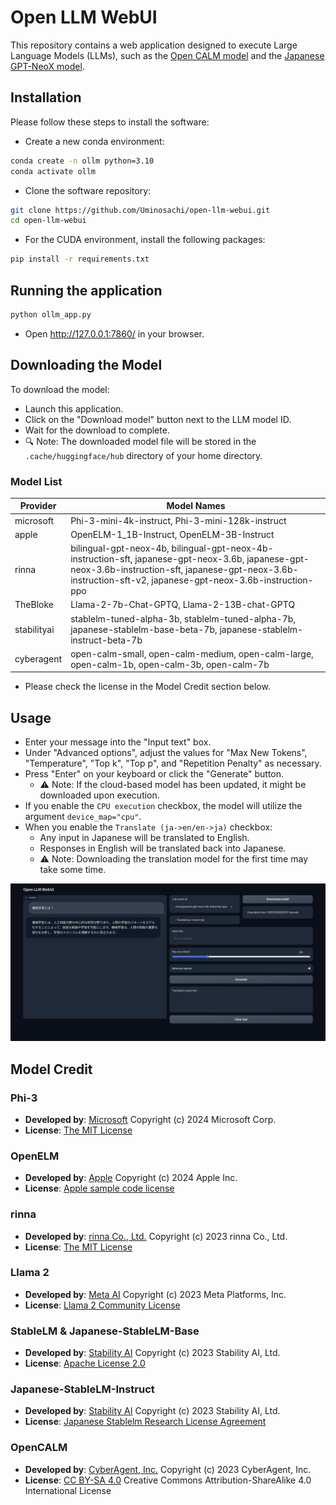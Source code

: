 # Open LLM WebUI

This repository contains a web application designed to execute Large Language Models (LLMs), such as the [Open CALM model](https://huggingface.co/cyberagent) and the [Japanese GPT-NeoX model](https://huggingface.co/rinna/japanese-gpt-neox-3.6b-instruction-sft).

## Installation

Please follow these steps to install the software:

* Create a new conda environment:

```bash
conda create -n ollm python=3.10
conda activate ollm
```

* Clone the software repository:

```bash
git clone https://github.com/Uminosachi/open-llm-webui.git
cd open-llm-webui
```

* For the CUDA environment, install the following packages:

```bash
pip install -r requirements.txt
```

## Running the application

```bash
python ollm_app.py
```

* Open http://127.0.0.1:7860/ in your browser.

## Downloading the Model

To download the model:
* Launch this application.
* Click on the "Download model" button next to the LLM model ID.
* Wait for the download to complete.
* 🔍 Note: The downloaded model file will be stored in the `.cache/huggingface/hub` directory of your home directory.

### Model List

| Provider | Model Names |
| --- | --- |
| microsoft | Phi-3-mini-4k-instruct, Phi-3-mini-128k-instruct |
| apple | OpenELM-1_1B-Instruct, OpenELM-3B-Instruct |
| rinna | bilingual-gpt-neox-4b, bilingual-gpt-neox-4b-instruction-sft, japanese-gpt-neox-3.6b, japanese-gpt-neox-3.6b-instruction-sft, japanese-gpt-neox-3.6b-instruction-sft-v2, japanese-gpt-neox-3.6b-instruction-ppo |
| TheBloke | Llama-2-7b-Chat-GPTQ, Llama-2-13B-chat-GPTQ |
| stabilityai | stablelm-tuned-alpha-3b, stablelm-tuned-alpha-7b, japanese-stablelm-base-beta-7b, japanese-stablelm-instruct-beta-7b |
| cyberagent | open-calm-small, open-calm-medium, open-calm-large, open-calm-1b, open-calm-3b, open-calm-7b |

* Please check the license in the Model Credit section below.

## Usage

* Enter your message into the "Input text" box.
* Under "Advanced options", adjust the values for "Max New Tokens", "Temperature", "Top k", "Top p", and "Repetition Penalty" as necessary.
* Press "Enter" on your keyboard or click the "Generate" button.
   - ⚠️ Note: If the cloud-based model has been updated, it might be downloaded upon execution.
* If you enable the `CPU execution` checkbox, the model will utilize the argument `device_map="cpu"`.
* When you enable the `Translate (ja->en/en->ja)` checkbox:
   - Any input in Japanese will be translated to English.
   - Responses in English will be translated back into Japanese.
   - ⚠️ Note: Downloading the translation model for the first time may take some time.

![UI image](images/open-ollm-webui_ui_image_1.png)

## Model Credit

### Phi-3

* **Developed by**: [Microsoft](https://huggingface.co/microsoft/Phi-3-mini-4k-instruct) Copyright (c) 2024 Microsoft Corp.
* **License**: [The MIT License](https://opensource.org/licenses/MIT)

### OpenELM

* **Developed by**: [Apple](https://huggingface.co/apple/OpenELM) Copyright (c) 2024 Apple Inc.
* **License**: [Apple sample code license](https://huggingface.co/apple/OpenELM-1_1B-Instruct/blob/main/LICENSE)

### rinna

* **Developed by**: [rinna Co., Ltd.](https://rinna.co.jp/) Copyright (c) 2023 rinna Co., Ltd.
* **License**: [The MIT License](https://opensource.org/licenses/MIT)

### Llama 2

* **Developed by**: [Meta AI](https://ai.meta.com/) Copyright (c) 2023 Meta Platforms, Inc.
* **License**: [Llama 2 Community License](https://github.com/facebookresearch/llama/blob/main/LICENSE)

### StableLM & Japanese-StableLM-Base

* **Developed by**: [Stability AI](https://stability.ai/) Copyright (c) 2023 Stability AI, Ltd.
* **License**: [Apache License 2.0](https://github.com/Stability-AI/StableLM/blob/main/LICENSE)

### Japanese-StableLM-Instruct

* **Developed by**: [Stability AI](https://stability.ai/) Copyright (c) 2023 Stability AI, Ltd.
* **License**: [Japanese Stablelm Research License Agreement](https://huggingface.co/stabilityai/japanese-stablelm-instruct-alpha-7b/blob/main/LICENSE)

### OpenCALM

* **Developed by**: [CyberAgent, Inc.](https://www.cyberagent.co.jp/) Copyright (c) 2023 CyberAgent, Inc.
* **License**: [CC BY-SA 4.0](https://creativecommons.org/licenses/by-sa/4.0/) Creative Commons Attribution-ShareAlike 4.0 International License
